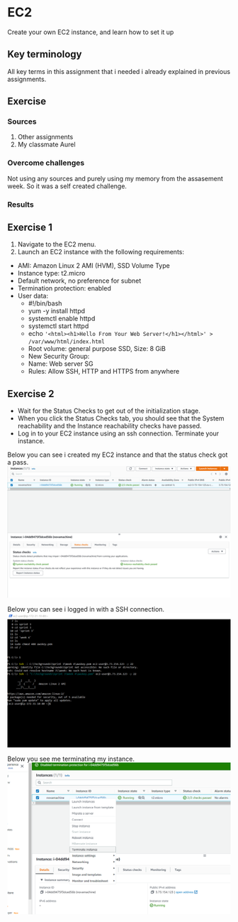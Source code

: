 # EC2
Create your own EC2 instance, and learn how to set it up


## Key terminology
All key terms in this assignment that i needed i already explained in previous assignments.





## Exercise
### Sources
1. Other assignments
2. My classmate Aurel



### Overcome challenges
Not using any sources and purely using my memory from the assasement week. So it was a self created challenge.

### Results

## Exercise 1

1. Navigate to the EC2 menu.
2. Launch an EC2 instance with the following requirements:
  - AMI: Amazon Linux 2 AMI (HVM), SSD Volume Type
  - Instance type: t2.micro
  - Default network, no preference for subnet
  - Termination protection: enabled
  - User data:
    - #!/bin/bash
    - yum -y install httpd
    - systemctl enable httpd
    - systemctl start httpd
    - echo `'<html><h1>Hello From Your Web Server!</h1></html>' >   /var/www/html/index.html`
    - Root volume: general purpose SSD, Size: 8 GiB
    - New Security Group:
    - Name: Web server SG
    - Rules: Allow SSH, HTTP and HTTPS from anywhere

## Exercise 2

- Wait for the Status Checks to get out of the initialization stage. 
- When you click the Status Checks tab, you should see that the System reachability and the Instance reachability checks have passed.
- Log in to your EC2 instance using an ssh connection.
Terminate your instance.



Below you can see i created my EC2 instance and that the status check got a pass.
![SS](../../00_includes/AWS-06/instancemade.png)

Below you can see i logged in with a SSH connection.
![SS](../../00_includes/AWS-06/SSHlogin.png)

Below you see me terminating my instance.
![SS](../../00_includes/AWS-06/terminate.png)



